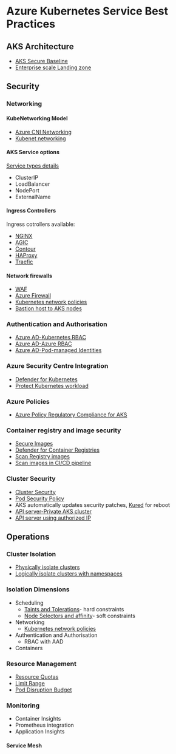 # Azure Kubernetes Service Best Practices

## AKS Architecture
- [AKS Secure Baseline](https://github.com/mspnp/aks-secure-baseline)
- [Enterprise scale Landing zone](https://docs.microsoft.com/en-us/azure/cloud-adoption-framework/scenarios/aks/enterprise-scale-landing-zone)

## Security

### Networking
####  KubeNetworking Model
 - [Azure CNI Networking](https://docs.microsoft.com/en-us/azure/aks/configure-kubenet)
 - [Kubenet networking](https://docs.microsoft.com/en-us/azure/aks/configure-azure-cni)

#### AKS Service options
[Service types details](https://docs.microsoft.com/en-us/azure/aks/concepts-network#services)
- ClusterIP
- LoadBalancer
- NodePort
- ExternalName

#### Ingress Controllers
Ingress cotrollers available:
 - [NGINX](https://www.nginx.com/products/nginx-ingress-controller)
 - [AGIC](https://docs.microsoft.com/en-us/azure/application-gateway/ingress-controller-overview)
 - [Contour](https://github.com/projectcontour/contour)
 - [HAProxy](https://www.haproxy.org/)
 - [Traefic](https://github.com/traefik/traefik)

#### Network firewalls
- [WAF](https://docs.microsoft.com/en-us/azure/aks/operator-best-practices-network#secure-traffic-with-a-web-application-firewall-waf)
- [Azure Firewall](https://docs.microsoft.com/en-us/azure/firewall/protect-azure-kubernetes-service)
- [Kubernetes network policies](https://docs.microsoft.com/en-us/azure/aks/operator-best-practices-network#control-traffic-flow-with-network-policies)
- [Bastion host to AKS nodes](https://docs.microsoft.com/en-us/azure/aks/operator-best-practices-network#securely-connect-to-nodes-through-a-bastion-host)

### Authentication and Authorisation
- [Azure AD-Kubernetes RBAC](https://docs.microsoft.com/en-us/azure/aks/operator-best-practices-identity#use-kubernetes-role-based-access-control-kubernetes-rbac)
- [Azure AD-Azure RBAC](https://docs.microsoft.com/en-us/azure/aks/operator-best-practices-identity#use-azure-rbac)
- [Azure AD-Pod-managed Identities](https://docs.microsoft.com/en-us/azure/aks/operator-best-practices-identity#use-pod-managed-identities)

### Azure Security Centre Integration
- [Defender for Kubernetes](https://docs.microsoft.com/en-us/azure/security-center/defender-for-kubernetes-introduction)
- [Protect Kubernetes workload](https://docs.microsoft.com/en-us/azure/security-center/kubernetes-workload-protections#availability)

### Azure Policies
- [Azure Policy Regulatory Compliance for AKS](https://docs.microsoft.com/en-us/azure/aks/security-controls-policy)

### Container registry and image security
- [Secure Images](https://docs.microsoft.com/en-us/azure/aks/operator-best-practices-container-image-management)
- [Defender for Container Registries](https://docs.microsoft.com/en-us/azure/security-center/defender-for-container-registries-introduction)
- [Scan Registry images](https://docs.microsoft.com/en-us/azure/security-center/defender-for-container-registries-usage)
- [Scan images in CI/CD pipeline](https://docs.microsoft.com/en-us/azure/security-center/defender-for-container-registries-cicd)

### Cluster Security
- [Cluster Security](https://docs.microsoft.com/en-us/azure/aks/operator-best-practices-cluster-security)
- [Pod Security Policy](https://docs.microsoft.com/en-us/azure/aks/use-pod-security-policies)
- AKS automatically updates security patches, [Kured](https://github.com/weaveworks/kured) for reboot
- [API server-Private AKS cluster](https://docs.microsoft.com/en-us/azure/aks/private-clusters)
- [API server using authorized IP](https://docs.microsoft.com/en-us/azure/aks/api-server-authorized-ip-ranges)


## Operations
### Cluster Isolation
- [Physically isolate clusters](https://docs.microsoft.com/en-us/azure/aks/operator-best-practices-cluster-isolation#physically-isolate-clusters)
- [Logically isolate clusters with namespaces](https://docs.microsoft.com/en-us/azure/aks/operator-best-practices-cluster-isolation#logically-isolate-clusters)
### Isolation Dimensions
- Scheduling
  -  [Taints and Tolerations](https://docs.microsoft.com/en-us/azure/aks/operator-best-practices-advanced-scheduler#provide-dedicated-nodes-using-taints-and-tolerations)- hard constraints
  -  [Node Selectors and affinity](https://docs.microsoft.com/en-us/azure/aks/operator-best-practices-advanced-scheduler#control-pod-scheduling-using-node-selectors-and-affinity)- soft constraints
- Networking
  - [Kubernetes network policies](https://docs.microsoft.com/en-us/azure/aks/operator-best-practices-network#control-traffic-flow-with-network-policies)
- Authentication and Authorisation
  - RBAC with AAD
- Containers

### Resource Management 
- [Resource Quotas](https://docs.microsoft.com/en-us/azure/aks/operator-best-practices-scheduler#enforce-resource-quotas) 
- [Limit Range](https://kubernetes.io/docs/tasks/administer-cluster/manage-resources/memory-default-namespace)
- [Pod Disruption Budget](https://docs.microsoft.com/en-us/azure/aks/operator-best-practices-scheduler#plan-for-availability-using-pod-disruption-budgets)

### Monitoring
- Container Insights
- Prometheus integration
- Application Insights
#### Service Mesh
